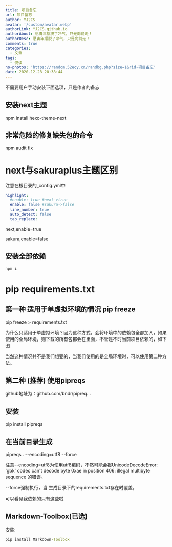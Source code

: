 ```yaml
---
title: 项目备忘
url: 项目备忘
author: YJ2CS
avatar: '/custom/avatar.webp'
authorLink: YJ2CS.github.io
authorAbout: 愿青年摆脱了冷气，只是向前走！
authorDesc: 愿青年摆脱了冷气，只是向前走！
comments: true
categories:
  - 文章
tags:
  - 悦读
no-photos: 'https://random.52ecy.cn/randbg.php?size=1&rid-项目备忘'
date: 2020-12-28 20:38:44
---
```



不需要用户手动安装下面选项，只是作者的备忘
## 安装next主题
npm install hexo-theme-next
## 非常危险的修复缺失包的命令
npm audit fix

# next与sakuraplus主题区别

注意在根目录的_config.yml中

```yaml
highlight:
  #enable: true #next->true
  enable: false #sakura->false
  line_number: true
  auto_detect: false
  tab_replace:
```

next,enable=true

sakura,enable=false



## 安装全部依赖

```cmd
npm i
```


# pip requirements.txt

## 第一种 适用于单虚拟环境的情况 pip freeze

pip freeze > requirements.txt

为什么只适用于单虚拟环境？因为这种方式，会将环境中的依赖包全都加入，如果使用的全局环境，则下载的所有包都会在里面，不管是不时当前项目依赖的，如下图

当然这种情况并不是我们想要的，当我们使用的是全局环境时，可以使用第二种方法。

## 第二种 (推荐) 使用pipreqs

github地址为：github.com/bndr/pipreq…

## 安装

pip install pipreqs

## 在当前目录生成

pipreqs . --encoding=utf8 --force

注意--encoding=utf8为使用utf8编码，不然可能会报UnicodeDecodeError: 'gbk' codec can't decode byte 0xae in position 406: illegal multibyte sequence 的错误。

--force强制执行，当 生成目录下的requirements.txt存在时覆盖。

可以看见我依赖的只有这些啦


## Markdown-Toolbox(已选)
安装:

```cmd
pip install Markdown-Toolbox
```